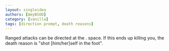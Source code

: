 ```yaml
---
layout: singleidea
authors: [AmyBSOD]
category: [vanilla]
tags: [direction prompt, death reasons]
---
```

Ranged attacks can be directed at the . space. If this ends up killing you, the death reason is "shot [him/her]self in the foot".
